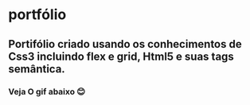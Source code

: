 # portfólio
## Portifólio criado usando os conhecimentos de Css3 incluindo flex  e grid, Html5 e suas tags semântica.
### Veja O gif abaixo 😊